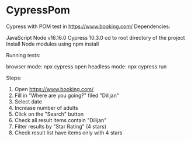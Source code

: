 # CypressPom
Cypress with POM test in https://www.booking.com/
Dependencies:


JavaScript
Node v16.16.0
Cypress 10.3.0
cd to root directory of the project Install Node modules using npm install


Running tests:

browser mode: npx cypress open
headless mode: npx cypress run

Steps:

1. Open https://www.booking.com/
2. Fill in "Where are you going?" filed "Dilijan"
3. Select date
4. Increase number of adults
5. Click on the "Search" button
6. Check all result items contain "Dilijan"
7. Filter results by "Star Rating" (4 stars)
8. Check result list have items only with 4 stars
